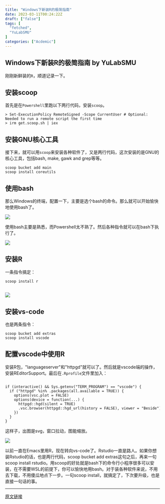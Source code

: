 ```yaml
---
title: "Windows下新装R的极简指南"
date: 2023-03-11T00:24:22Z
draft: ["false"]
tags: [
  "fetched",
  "YuLabSMU"
]
categories: ["Acdemic"]
---
```

Windows下新装R的极简指南 by YuLabSMU
------
<div><section data-tool="mdnice编辑器" data-website="https://www.mdnice.com"><p data-tool="mdnice编辑器">刚刚新鲜装的<code>R</code>，顺道记录一下。</p><h2 data-tool="mdnice编辑器"><span></span>安装scoop</h2><p data-tool="mdnice编辑器">首先是在<code>Powershell</code>里跑以下两行代码，安装<code>scoop</code>。</p><pre data-tool="mdnice编辑器"><span></span><code>&gt; Set-ExecutionPolicy RemoteSigned -Scope CurrentUser # Optional: Needed to run a remote script the first time<br>&gt; irm get.scoop.sh | iex<br></code></pre><h2 data-tool="mdnice编辑器"><span></span>安装GNU核心工具</h2><p data-tool="mdnice编辑器">接下来，就可以用<code>scoop</code>来安装各种软件了，又是两行代码，这次安装的是GNU的核心工具，包括bash, make, gawk and grep等等。</p><pre data-tool="mdnice编辑器"><span></span><code>scoop bucket add main<br>scoop install coreutils<br></code></pre><h2 data-tool="mdnice编辑器"><span></span>使用bash</h2><p data-tool="mdnice编辑器">那么Windows的终端，配置一下，主要是选个bash的命令。那么就可以开始愉快地使用bash了。</p><p data-tool="mdnice编辑器"><img data-galleryid="" data-ratio="0.5463743676222597" data-s="300,640" data-src="https://mmbiz.qpic.cn/mmbiz_png/MPBFtnFrw4lleibvuUq7icumRAh1ibEo4NymyIepwzclibFK9EJgv7zGtOTxAENM90jtOAUgVsRcrKDpS9Tib1KH1JA/640?wx_fmt=png" data-type="png" data-w="2372" src="https://mmbiz.qpic.cn/mmbiz_png/MPBFtnFrw4lleibvuUq7icumRAh1ibEo4NymyIepwzclibFK9EJgv7zGtOTxAENM90jtOAUgVsRcrKDpS9Tib1KH1JA/640?wx_fmt=png"></p><p data-tool="mdnice编辑器">使用bash主要是熟悉，而Powershell太不熟了。然后各种指令就可以在bash下执行了。</p><p data-tool="mdnice编辑器"><img data-galleryid="" data-ratio="0.5463743676222597" data-s="300,640" data-src="https://mmbiz.qpic.cn/mmbiz_png/MPBFtnFrw4lleibvuUq7icumRAh1ibEo4NyIDyCicc7hIx7Av1VFKEUmsC7ysJRuqDyonOpXDibafOGfkGbjvic1jk5w/640?wx_fmt=png" data-type="png" data-w="2372" src="https://mmbiz.qpic.cn/mmbiz_png/MPBFtnFrw4lleibvuUq7icumRAh1ibEo4NyIDyCicc7hIx7Av1VFKEUmsC7ysJRuqDyonOpXDibafOGfkGbjvic1jk5w/640?wx_fmt=png"></p><h2 data-tool="mdnice编辑器"><span></span>安装R</h2><p data-tool="mdnice编辑器">一条指令搞定：</p><pre data-tool="mdnice编辑器"><span></span><code>scoop install r<br></code></pre><h2 data-tool="mdnice编辑器"><span></span></h2><p><img data-galleryid="" data-ratio="0.5463743676222597" data-s="300,640" data-src="https://mmbiz.qpic.cn/mmbiz_png/MPBFtnFrw4lleibvuUq7icumRAh1ibEo4NyQW6h9dDPC3qdOhsZ0lLKB2FVjF45XeAcYicxQRRWYXnYiclYrjE6dicMw/640?wx_fmt=png" data-type="png" data-w="2372" src="https://mmbiz.qpic.cn/mmbiz_png/MPBFtnFrw4lleibvuUq7icumRAh1ibEo4NyQW6h9dDPC3qdOhsZ0lLKB2FVjF45XeAcYicxQRRWYXnYiclYrjE6dicMw/640?wx_fmt=png"></p><h2 data-tool="mdnice编辑器">安装vs-code</h2><p data-tool="mdnice编辑器">也是两条指令：</p><pre data-tool="mdnice编辑器"><span></span><code>scoop bucket add extras<br>scoop install vscode       <br></code></pre><h2 data-tool="mdnice编辑器"><span></span>配置vscode中使用R</h2><p data-tool="mdnice编辑器">安装R包，"languageserver"和"httpgd"就可以了。然后就是vscode端的操作，安装REditorSupport。最后在<code>.Rprofile</code>文件里加入：</p><pre data-tool="mdnice编辑器"><span></span><code><br><span>if</span> (interactive() &amp;&amp; Sys.getenv(<span>"TERM_PROGRAM"</span>) == <span>"vscode"</span>) {<br>  <span>if</span> (<span>"httpgd"</span> %<span>in</span>% .packages(all.available = TRUE)) {<br>    options(vsc.plot = FALSE)<br>    options(device = <span>function</span>(...) {<br>      httpgd::hgd(silent = TRUE)<br>      .vsc.browser(httpgd::hgd_url(<span>history</span> = FALSE), viewer = <span>"Beside"</span>)<br>    })<br>  }<br>}<br></code></pre><p data-tool="mdnice编辑器">这样子，出图是svg，窗口拉动，图能缩放。</p></section><p><img data-galleryid="" data-ratio="0.6358974358974359" data-s="300,640" data-src="https://mmbiz.qpic.cn/mmbiz_png/MPBFtnFrw4lleibvuUq7icumRAh1ibEo4Ny125ruvlc3xCUQiaGJwXu6nPKZJjF6047TAV4ic1hJiajHtW1cibfxl4IGQ/640?wx_fmt=png" data-type="png" data-w="3120" src="https://mmbiz.qpic.cn/mmbiz_png/MPBFtnFrw4lleibvuUq7icumRAh1ibEo4Ny125ruvlc3xCUQiaGJwXu6nPKZJjF6047TAV4ic1hJiajHtW1cibfxl4IGQ/640?wx_fmt=png"></p><p>以前一直在Emacs里用R，现在转向vs-code了。Rstudio一直是路人。如果你想装Rstudio的话，也是两行代码，scoop bucket add extras这句之后，再来一句scoop install rstudio。用scoop的好处就是bash下的命令行小程序很多可以安装，在不需要WSL的前提下，你可以愉快地用bash。对于装各种软件来说，不用去下载，不用傻瓜地点下一步。一句scoop install，就搞定了，下次要升级，也是直接一句话的事。</p><p><mp-style-type data-value="3"></mp-style-type></p></div>  
<hr>
<a href="https://mp.weixin.qq.com/s/MrTHdoPkmiSqQsZPVNplJQ",target="_blank" rel="noopener noreferrer">原文链接</a>

